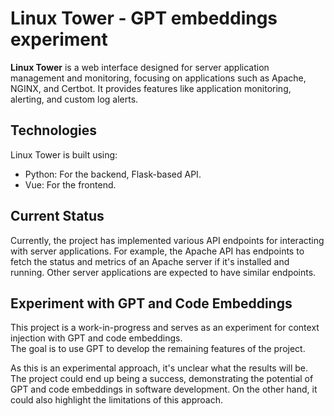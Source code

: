 # Linux Tower - GPT embeddings experiment


**Linux Tower** is a web interface designed for server application management and monitoring, focusing on applications such as Apache, NGINX, and Certbot. It provides features like application monitoring, alerting, and custom log alerts.

## Technologies

Linux Tower is built using:
- Python: For the backend, Flask-based API.
- Vue: For the frontend.

## Current Status

Currently, the project has implemented various API endpoints for interacting with server applications. For example, the Apache API has endpoints to fetch the status and metrics of an Apache server if it's installed and running. Other server applications are expected to have similar endpoints.

## Experiment with GPT and Code Embeddings

This project is a work-in-progress and serves as an experiment for context injection with GPT and code embeddings.  
The goal is to use GPT to develop the remaining features of the project.

As this is an experimental approach, it's unclear what the results will be. The project could end up being a success, demonstrating the potential of GPT and code embeddings in software development. On the other hand, it could also highlight the limitations of this approach.
